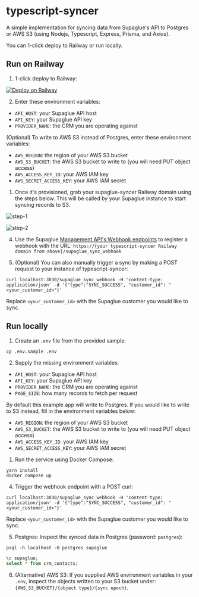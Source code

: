 # typescript-syncer

A simple implementation for syncing data from Supaglue's API to Postgres or AWS S3 (using Nodejs, Typescript, Express, Prisma, and Axios).

You can 1-click deploy to Railway or run locally.

## Run on Railway

1. 1-click deploy to Railway:

[![Deploy on Railway](https://railway.app/button.svg)](https://railway.app/new/template/IH6VTn?referralCode=_jOnzI)

2. Enter these environment variables:
   
- `API_HOST`: your Supaglue API host
- `API_KEY`: your Supaglue API key
- `PROVIDER_NAME`: the CRM you are operating against

(Optional) To write to AWS S3 instead of Postgres, enter these environment variables:
- `AWS_REGION`: the region of your AWS S3 bucket
- `AWS_S3_BUCKET`: the AWS S3 bucket to write to (you will need PUT object access)
- `AWS_ACCESS_KEY_ID`: your AWS IAM key
- `AWS_SECRET_ACCESS_KEY`: your AWS IAM secret

1. Once it's provisioned, grab your supaglue-syncer Railway domain using the steps below. This will be called by your Supaglue instance to start syncing records to S3.
   
![step-1](https://raw.githubusercontent.com/supaglue-labs/ts-etl-example/main/img/step1.png)

![step-2](https://raw.githubusercontent.com/supaglue-labs/ts-etl-example/main/img/step2.png)

4. Use the Supaglue [Management API's Webhook endpoints](https://docs.supaglue.com/api/mgmt#tag/Webhook/operation/createWebhook) to register a webhook with the URL: `https://{your typescript-syncer Railway domain from above}/supaglue_sync_webhook`

5. (Optional) You can also manually trigger a sync by making a POST request to your instance of typescript-syncer:

```shell
curl localhost:3030/supaglue_sync_webhook -H 'content-type: application/json' -d '{"type":"SYNC_SUCCESS", "customer_id": "<your_customer_id>"}'
```

Replace `<your_customer_id>` with the Supaglue customer you would like to sync.

## Run locally

1. Create an `.env` file from the provided sample:

```shell
cp .env.sample .env
```

2. Supply the missing environment variables:

- `API_HOST`: your Supaglue API host
- `API_KEY`: your Supaglue API key
- `PROVIDER_NAME`: the CRM you are operating against
- `PAGE_SIZE`: how many records to fetch per request 

By default this example app will write to Postgres. If you would like to write to S3 instead, fill in the environment variables below:

- `AWS_REGION`: the region of your AWS S3 bucket
- `AWS_S3_BUCKET`: the AWS S3 bucket to write to (you will need PUT object access)
- `AWS_ACCESS_KEY_ID`: your AWS IAM key
- `AWS_SECRET_ACCESS_KEY`: your AWS IAM secret

1. Run the service using Docker Compose:

```shell
yarn install
docker compose up
```

4. Trigger the webhook endpoint with a POST curl:

```shell
curl localhost:3030/supaglue_sync_webhook -H 'content-type: application/json' -d '{"type":"SYNC_SUCCESS", "customer_id": "<your_customer_id>"}'
```

Replace `<your_customer_id>` with the Supaglue customer you would like to sync.

5. Postgres: Inspect the synced data in Postgres (password: `postgres`):

```shell
psql -h localhost -U postgres supaglue
```

```sql
\c supaglue;
select * from crm_contacts;
```

6. (Alternative) AWS S3: If you supplied AWS environment variables in your `.env`, inspect the objects written to your S3 bucket under: `{AWS_S3_BUCKET}/{object type}/{sync epoch}`.
